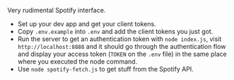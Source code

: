 Very rudimental Spotify interface.

- Set up your dev app and get your client tokens.
- Copy `.env.example` into `.env` and add the client tokens you just got.
- Run the server to get an authentication token with `node index.js`, visit `http://localhost:8888` and it should go through the authentication flow and display your access token (`TOKEN` on the `.env` file) in the same place where you executed the node command.
- Use `node spotify-fetch.js` to get stuff from the Spotify API.
